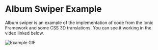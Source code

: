 # Album Swiper Example

Album swiper is an example of the implementation of code from the Ionic Framework and some CSS 3D translations. You can see it working in the video linked below.

![Example GIF](https://lh6.googleusercontent.com/_ZexPtCUxPHLNbA23qH5pscNqU3GNYQBA_6AWL3-fT4562DIlGVQMIRNRuoH3zqivL2Sjs1D4bnret7dIJjH=w1922-h902-rw)
